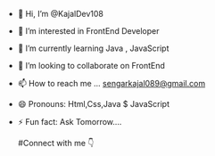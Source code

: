 - 👋 Hi, I’m @KajalDev108
- 👀 I’m interested in FrontEnd Developer
- 🌱 I’m currently learning Java , JavaScript
- 💞️ I’m looking to collaborate on FrontEnd
- 📫 How to reach me ... sengarkajal089@gmail.com
- 😄 Pronouns: Html,Css,Java $ JavaScript
- ⚡ Fun fact: Ask Tomorrow....

  #Connect with me 👇
